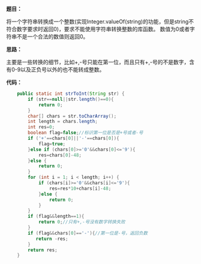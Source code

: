 
**题目：**

将一个字符串转换成一个整数(实现Integer.valueOf(string)的功能，但是string不符合数字要求时返回0)，要求不能使用字符串转换整数的库函数。 数值为0或者字符串不是一个合法的数值则返回0。

**思路：**

主要是一些转换的细节，比如+,-号只能在第一位，而且只有+,-号的不是数字，含有0-9以及正负号以外的也不能转成整数。

**代码：**

```java
	public static int strToInt(String str) {
        if (str==null||str.length()==0){
            return 0;
        }
        char[] chars = str.toCharArray();
        int length = chars.length;
        int res=0;
        boolean flag=false;//标识第一位是否是+号或者-号
        if ('+'==chars[0]||'-'==chars[0]){
            flag=true;
        }else if (chars[0]>='0'&&chars[0]<='9'){
            res=chars[0]-48;
        }else {
            return 0;
        }
        for (int i = 1; i < length; i++) {
            if (chars[i]>='0'&&chars[i]<='9'){
                res=res*10+chars[i]-48;
            }else {
                return 0;
            }
        }
        if (flag&&length==1){
            return 0;//只有+,-号没有数字转换失败
        }
        if (flag&&chars[0]=='-'){//第一位是-号，返回负数
           return -res;
        } 
       	return res;
    }
```




